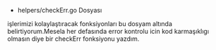 - helpers/checkErr.go Dosyası

işlerimizi kolaylaştıracak fonksiyonları bu dosyam altında belirtiyorum.Mesela her defasında error kontrolu icin kod karmaşıklıgı olmasın diye bir checkErr fonksiyonu yazdım.